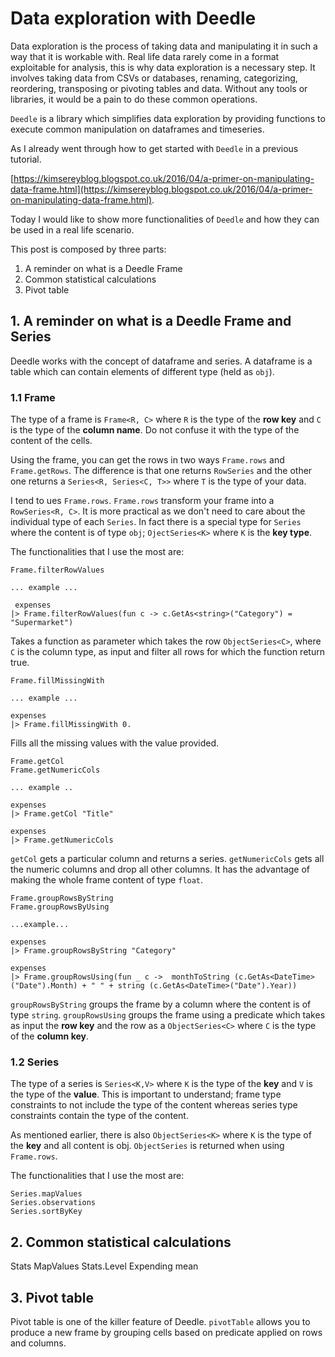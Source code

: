# Data exploration with Deedle

Data exploration is the process of taking data and manipulating it in such a way that it is workable with.
Real life data rarely come in a format exploitable for analysis, this is why data exploration is a necessary step.
It involves taking data from CSVs or databases, renaming, categorizing, reordering, transposing or pivoting tables and data.
Without any tools or libraries, it would be a pain to do these common operations.

`Deedle` is a library which simplifies data exploration by providing functions to execute common manipulation on dataframes and timeseries.

As I already went through how to get started with `Deedle` in a previous tutorial.

[https://kimsereyblog.blogspot.co.uk/2016/04/a-primer-on-manipulating-data-frame.html](https://kimsereyblog.blogspot.co.uk/2016/04/a-primer-on-manipulating-data-frame.html).

Today I would like to show more functionalities of `Deedle` and how they can be used in a real life scenario.

This post is composed by three parts:
 1. A reminder on what is a Deedle Frame
 2. Common statistical calculations
 3. Pivot table

## 1. A reminder on what is a Deedle Frame and Series

Deedle works with the concept of dataframe and series.
A dataframe is a table which can contain elements of different type (held as `obj`).

### 1.1 Frame

The type of a frame is `Frame<R, C>` where `R` is the type of the __row key__ and `C` is the type of the __column name__.
Do not confuse it with the type of the content of the cells.

Using the frame, you can get the rows in two ways `Frame.rows` and `Frame.getRows`.
The difference is that one returns `RowSeries` and the other one returns a `Series<R, Series<C, T>>` where `T` is the type of your data.

I tend to ues `Frame.rows`. `Frame.rows` transform your frame into a `RowSeries<R, C>`. It is more practical as we don't need to care about the individual type of each `Series`.
In fact there is a special type for `Series` where the content is of type `obj`; `OjectSeries<K>` where `K` is the __key type__.

The functionalities that I use the most are:

```
Frame.filterRowValues

... example ...

 expenses
|> Frame.filterRowValues(fun c -> c.GetAs<string>("Category") = "Supermarket")
```

Takes a function as parameter which takes the row `ObjectSeries<C>`, where `C` is the column type, as input and filter all rows for which the function return true.

```
Frame.fillMissingWith

... example ...

expenses
|> Frame.fillMissingWith 0.
```

Fills all the missing values with the value provided.

```
Frame.getCol
Frame.getNumericCols

... example ..

expenses
|> Frame.getCol "Title"

expenses
|> Frame.getNumericCols
```

`getCol` gets a particular column and returns a series. `getNumericCols` gets all the numeric columns and drop all other columns.
It has the advantage of making the whole frame content of type `float`.

```
Frame.groupRowsByString
Frame.groupRowsByUsing

...example...

expenses
|> Frame.groupRowsByString "Category"

expenses
|> Frame.groupRowsUsing(fun _ c ->  monthToString (c.GetAs<DateTime>("Date").Month) + " " + string (c.GetAs<DateTime>("Date").Year))
```

`groupRowsByString` groups the frame by a column where the content is of type `string`.
`groupRowsUsing` groups the frame using a predicate which takes as input the __row key__ and the row as a `ObjectSeries<C>` where `C` is the type of the __column key__.

### 1.2 Series

The type of a series is `Series<K,V>` where `K` is the type of the __key__ and `V` is the type of the __value__.
This is important to understand; frame type constraints to not include the type of the content whereas series type constraints contain the type of the content.

As mentioned earlier, there is also `ObjectSeries<K>` where `K` is the type of the __key__ and all content is obj.
`ObjectSeries` is returned when using `Frame.rows`.

The functionalities that I use the most are:

```
Series.mapValues
Series.observations
Series.sortByKey
```

## 2. Common statistical calculations

Stats
MapValues Stats.Level
Expending mean

## 3. Pivot table

Pivot table is one of the killer feature of Deedle.
`pivotTable` allows you to produce a new frame by grouping cells based on predicate applied on rows and columns.




